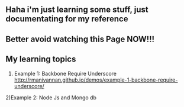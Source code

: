 ## Haha i'm just learning some stuff, just documentating for my reference

## Better avoid watching this Page NOW!!! 

## My learning topics

1) Example 1: Backbone Require Underscore  
http://rmanivannan.github.io/demos/example-1-backbone-require-underscore/

2)Example 2: Node Js and Mongo db

